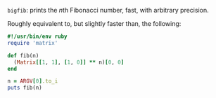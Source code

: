 `bigfib`: prints the *n*th Fibonacci number, fast, with arbitrary precision.

Roughly equivalent to, but slightly faster than, the following:

```ruby
#!/usr/bin/env ruby
require 'matrix'

def fib(n)
  (Matrix[[1, 1], [1, 0]] ** n)[0, 0]
end

n = ARGV[0].to_i
puts fib(n)
```
